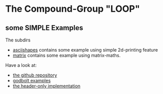 # The Compound-Group "LOOP" #

## some SIMPLE Examples   ##

The subdirs

  - [asciishapes](./asciishapes) contains some example using simple 2d-printing feature
  - [matrix](./matrix) contains some example using matrix-maths.

Have a look at:
- [the github repository](https://github.com/F-Haferkorn/ogis-cxxloop/)
- [godbolt examples](../cxxloop-godbolt.examples)
- [the header-only implementation](../../cxxloop/include)


